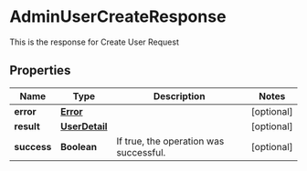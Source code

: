 

# AdminUserCreateResponse

This is the response for Create User Request
## Properties

Name | Type | Description | Notes
------------ | ------------- | ------------- | -------------
**error** | [**Error**](Error.md) |  |  [optional]
**result** | [**UserDetail**](UserDetail.md) |  |  [optional]
**success** | **Boolean** | If true, the operation was successful. |  [optional]



